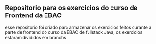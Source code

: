 ## Repositorio para os exercicios do curso de Frontend da EBAC
esse repositorio foi criado para armazenar os exercicios feitos durante a parte de frontend do curso da EBAC de fullstack Java, os exercicios estaram divididos em branchs
